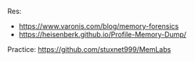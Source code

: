 Res:
- https://www.varonis.com/blog/memory-forensics
- https://heisenberk.github.io/Profile-Memory-Dump/

Practice: https://github.com/stuxnet999/MemLabs
